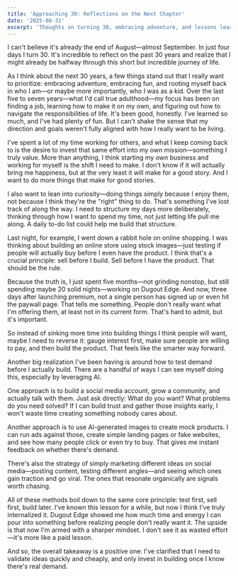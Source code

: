 ```yaml
---
title: 'Approaching 30: Reflections on the Next Chapter'
date: '2025-08-31'
excerpt: 'Thoughts on turning 30, embracing adventure, and lessons learned from building products.'
---
```


I can't believe it's already the end of August—almost September. In just four days I turn 30. It's incredible to reflect on the past 30 years and realize that I might already be halfway through this short but incredible journey of life.

As I think about the next 30 years, a few things stand out that I really want to prioritize: embracing adventure, embracing fun, and rooting myself back in who I am—or maybe more importantly, who I was as a kid. Over the last five to seven years—what I'd call true adulthood—my focus has been on finding a job, learning how to make it on my own, and figuring out how to navigate the responsibilities of life. It's been good, honestly. I've learned so much, and I've had plenty of fun. But I can't shake the sense that my direction and goals weren't fully aligned with how I really want to be living.

I've spent a lot of my time working for others, and what I keep coming back to is the desire to invest that same effort into my own mission—something I truly value. More than anything, I think starting my own business and working for myself is the shift I need to make. I don't know if it will actually bring me happiness, but at the very least it will make for a good story. And I want to do more things that make for good stories.

I also want to lean into curiosity—doing things simply because I enjoy them, not because I think they're the "right" thing to do. That's something I've lost track of along the way. I need to structure my days more deliberately, thinking through how I want to spend my time, not just letting life pull me along. A daily to-do list could help me build that structure.

Last night, for example, I went down a rabbit hole on online shopping. I was thinking about building an online store using stock images—just testing if people will actually buy before I even have the product. I think that's a crucial principle: sell before I build. Sell before I have the product. That should be the rule.

Because the truth is, I just spent five months—not grinding nonstop, but still spending maybe 20 solid nights—working on Dugout Edge. And now, three days after launching premium, not a single person has signed up or even hit the paywall page. That tells me something. People don't really want what I'm offering them, at least not in its current form. That's hard to admit, but it's important.

So instead of sinking more time into building things I think people will want, maybe I need to reverse it: gauge interest first, make sure people are willing to pay, and then build the product. That feels like the smarter way forward.

Another big realization I've been having is around how to test demand before I actually build. There are a handful of ways I can see myself doing this, especially by leveraging AI.

One approach is to build a social media account, grow a community, and actually talk with them. Just ask directly: What do you want? What problems do you need solved? If I can build trust and gather those insights early, I won't waste time creating something nobody cares about.

Another approach is to use AI-generated images to create mock products. I can run ads against those, create simple landing pages or fake websites, and see how many people click or even try to buy. That gives me instant feedback on whether there's demand.

There's also the strategy of simply marketing different ideas on social media—posting content, testing different angles—and seeing which ones gain traction and go viral. The ones that resonate organically are signals worth chasing.

All of these methods boil down to the same core principle: test first, sell first, build later. I've known this lesson for a while, but now I think I've truly internalized it. Dugout Edge showed me how much time and energy I can pour into something before realizing people don't really want it. The upside is that now I'm armed with a sharper mindset. I don't see it as wasted effort—it's more like a paid lesson.

And so, the overall takeaway is a positive one: I've clarified that I need to validate ideas quickly and cheaply, and only invest in building once I know there's real demand.







